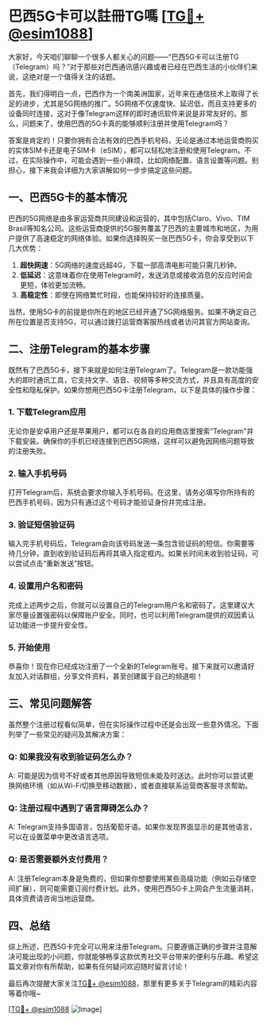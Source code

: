 # 巴西5G卡可以註冊TG嗎 [[TG💪+ @esim1088](https://t.me/s/esim1088)]

大家好，今天咱们聊聊一个很多人都关心的问题——“巴西5G卡可以注册TG（Telegram）吗？”对于那些对巴西通讯感兴趣或者已经在巴西生活的小伙伴们来说，这绝对是一个值得关注的话题。

首先，我们得明白一点，巴西作为一个南美洲国家，近年来在通信技术上取得了长足的进步，尤其是5G网络的推广。5G网络不仅速度快、延迟低，而且支持更多的设备同时连接，这对于像Telegram这样的即时通讯软件来说是非常友好的。那么，问题来了，使用巴西的5G卡真的能够顺利注册并使用Telegram吗？

答案是肯定的！只要你拥有合法有效的巴西手机号码，无论是通过本地运营商购买的实体SIM卡还是电子SIM卡（eSIM），都可以轻松地注册和使用Telegram。不过，在实际操作中，可能会遇到一些小麻烦，比如网络配置、语言设置等问题。别担心，接下来我会详细为大家讲解如何一步步搞定这些问题。

## 一、巴西5G卡的基本情况

巴西的5G网络是由多家运营商共同建设和运营的，其中包括Claro、Vivo、TIM Brasil等知名公司。这些运营商提供的5G服务覆盖了巴西的主要城市和地区，为用户提供了高速稳定的网络体验。如果你选择购买一张巴西5G卡，你会享受到以下几大优势：

1. **超快网速**：5G网络的速度远超4G，下载一部高清电影可能只需几秒钟。
2. **低延迟**：这意味着你在使用Telegram时，发送消息或接收消息的反应时间会更短，体验更加流畅。
3. **高稳定性**：即使在网络繁忙时段，也能保持较好的连接质量。

当然，使用5G卡的前提是你所在的地区已经开通了5G网络服务。如果不确定自己所在位置是否支持5G，可以通过拨打运营商客服热线或者访问其官方网站查询。

## 二、注册Telegram的基本步骤

既然有了巴西5G卡，接下来就是如何注册Telegram了。Telegram是一款功能强大的即时通讯工具，它支持文字、语音、视频等多种交流方式，并且具有高度的安全性和隐私保护。如果你想用巴西5G卡注册Telegram，以下是具体的操作步骤：

### 1. 下载Telegram应用

无论你是安卓用户还是苹果用户，都可以在各自的应用商店里搜索“Telegram”并下载安装。确保你的手机已经连接到巴西5G网络，这样可以避免因网络问题导致的注册失败。

### 2. 输入手机号码

打开Telegram后，系统会要求你输入手机号码。在这里，请务必填写你所持有的巴西手机号码，因为只有通过这个号码才能验证身份并完成注册。

### 3. 验证短信验证码

输入完手机号码后，Telegram会向该号码发送一条包含验证码的短信。你需要等待几分钟，直到收到验证码后再将其填入指定框内。如果长时间未收到验证码，可以尝试点击“重新发送”按钮。

### 4. 设置用户名和密码

完成上述两步之后，你就可以设置自己的Telegram用户名和密码了。这里建议大家尽量设置强密码以保障账户安全。同时，也可以利用Telegram提供的双因素认证功能进一步提升安全性。

### 5. 开始使用

恭喜你！现在你已经成功注册了一个全新的Telegram账号。接下来就可以邀请好友加入对话群组，分享文件资料，甚至创建属于自己的频道啦！

## 三、常见问题解答

虽然整个注册过程看似简单，但在实际操作过程中还是会出现一些意外情况。下面列举了一些常见的疑问及其解决方案：

### Q: 如果我没有收到验证码怎么办？
A: 可能是因为信号不好或者其他原因导致短信未能及时送达。此时你可以尝试更换网络环境（如从Wi-Fi切换至移动数据），或者直接联系运营商客服寻求帮助。

### Q: 注册过程中遇到了语言障碍怎么办？
A: Telegram支持多国语言，包括葡萄牙语。如果你发现界面显示的是其他语言，可以在设置菜单中更改语言选项。

### Q: 是否需要额外支付费用？
A: 注册Telegram本身是免费的，但如果你想要使用某些高级功能（例如云存储空间扩展），则可能需要订阅付费计划。此外，使用巴西5G卡上网会产生流量消耗，具体资费请咨询当地运营商。

## 四、总结

综上所述，巴西5G卡完全可以用来注册Telegram。只要遵循正确的步骤并注意解决可能出现的小问题，你就能够畅享这款优秀社交平台带来的便利与乐趣。希望这篇文章对你有所帮助，如果有任何疑问欢迎随时留言讨论！

最后再次提醒大家关注[TG💪+ @esim1088](https://t.me/s/esim1088)，那里有更多关于Telegram的精彩内容等着你哦~

[[TG💪+ @esim1088](https://t.me/s/esim1088) ![Image](https://i.postimg.cc/4NQfJmqS/Snipaste-2025-05-13-00-14-12.png)]